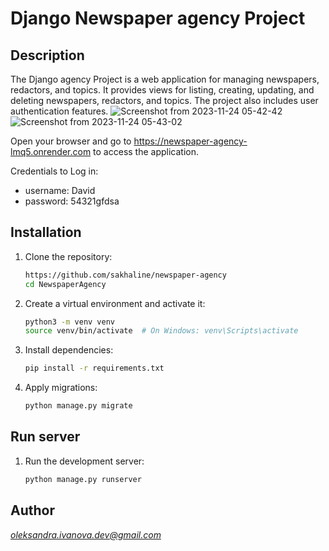 # Django Newspaper agency Project

## Description

The Django agency Project is a web application for managing newspapers, redactors, and topics. It provides views for listing, creating, updating, and deleting newspapers, redactors, and topics. The project also includes user authentication features.
![Screenshot from 2023-11-24 05-42-42](https://github.com/sakhaline/newspaper-agency/assets/130174413/2afe5b5a-ac96-463d-beb5-f466e3911b11)
![Screenshot from 2023-11-24 05-43-02](https://github.com/sakhaline/newspaper-agency/assets/130174413/7373e26c-8763-432d-ace8-d1660e0f84d6)


Open your browser and go to https://newspaper-agency-lmq5.onrender.com to access the application.

Credentials to Log in:
   * username: David
   * password: 54321gfdsa

## Installation

1. Clone the repository:
   ```bash
   https://github.com/sakhaline/newspaper-agency
   cd NewspaperAgency
   
2. Create a virtual environment and activate it:
   ```bash
   python3 -m venv venv
   source venv/bin/activate  # On Windows: venv\Scripts\activate
   
3. Install dependencies:
   ```bash
   pip install -r requirements.txt

4. Apply migrations:
   ```bash
   python manage.py migrate


## Run server

1. Run the development server:
   ```bash
   python manage.py runserver


## Author

*oleksandra.ivanova.dev@gmail.com*
